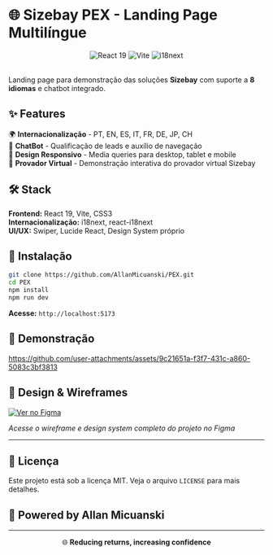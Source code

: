 # 🌐 Sizebay PEX - Landing Page Multilíngue

<div align="center">
  <img src="https://img.shields.io/badge/React-19-61DAFB?style=for-the-badge&logo=react&logoColor=white" alt="React 19">
  <img src="https://img.shields.io/badge/Vite-5-646CFF?style=for-the-badge&logo=vite&logoColor=white" alt="Vite">
  <img src="https://img.shields.io/badge/i18next-Multilingual-26A69A?style=for-the-badge&logo=i18next&logoColor=white" alt="i18next">
</div>

<br>

Landing page para demonstração das soluções **Sizebay** com suporte a **8 idiomas** e chatbot integrado.

## ✨ Features

🌍 **Internacionalização** - PT, EN, ES, IT, FR, DE, JP, CH  
🤖 **ChatBot** - Qualificação de leads e auxílio de navegação  
📱 **Design Responsivo** - Media queries para desktop, tablet e mobile  
👗 **Provador Virtual** - Demonstração interativa do provador virtual Sizebay

## 🛠️ Stack

**Frontend:** React 19, Vite, CSS3  
**Internacionalização:** i18next, react-i18next  
**UI/UX:** Swiper, Lucide React, Design System próprio

## 🚀 Instalação

```bash
git clone https://github.com/AllanMicuanski/PEX.git
cd PEX
npm install
npm run dev
```

**Acesse:** `http://localhost:5173`

## 🎥 Demonstração

https://github.com/user-attachments/assets/9c21651a-f3f7-431c-a860-5083c3bf3813

## 🎨 Design & Wireframes

<a href="https://www.figma.com/design/uq29ZOac1Kc8sgyDlxZfpF/WireFrame---PEX?node-id=86-2&t=cSIHyUq8Pu92tEma-0" target="_blank">
  <img src="https://img.shields.io/badge/Figma-Design%20System-F24E1E?style=for-the-badge&logo=figma&logoColor=white" alt="Ver no Figma">
</a>

_Acesse o wireframe e design system completo do projeto no Figma_

---

## 📄 Licença

Este projeto está sob a licença MIT. Veja o arquivo `LICENSE` para mais detalhes.

## 👥 Powered by Allan Micuanski

---

<div align="center">
  <p>🌐 <strong>Reducing returns, increasing confidence</strong></p>
</div>
